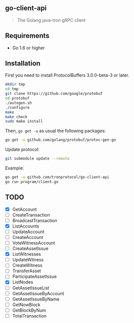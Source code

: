 ## go-client-api

> The Golang java-tron gRPC client

## Requirements

- Go 1.6 or higher

## Installation

First you need to install ProtocolBuffers 3.0.0-beta-3 or later.

```sh
mkdir tmp
cd tmp
git clone https://github.com/google/protobuf
cd protobuf
./autogen.sh
./configure
make
make check
sudo make install
```

Then, `go get -u` as usual the following packages:

```sh
go get -u github.com/golang/protobuf/protoc-gen-go
```

Update protocol:

```sh
git submodule update --remote
```

Example:

```sh
go get -u github.com/tronprotocol/go-client-api
go run program/client.go
```

## TODO

- [x] GetAccount
- [ ] CreateTransaction
- [ ] BroadcastTransaction
- [x] ListAccounts
- [ ] UpdateAccount
- [ ] CreateAccount
- [ ] VoteWitnessAccount
- [ ] CreateAssetIssue
- [x] ListWitnesses
- [ ] UpdateWitness
- [ ] CreateWitness
- [ ] TransferAsset
- [ ] ParticipateAssetIssue
- [x] ListNodes
- [ ] GetAssetIssueList
- [ ] GetAssetIssueByAccount
- [ ] GetAssetIssueByName
- [ ] GetNowBlock
- [ ] GetBlockByNum
- [ ] TotalTransaction